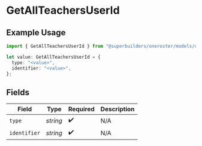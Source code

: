 # GetAllTeachersUserId

## Example Usage

```typescript
import { GetAllTeachersUserId } from "@superbuilders/oneroster/models/operations";

let value: GetAllTeachersUserId = {
  type: "<value>",
  identifier: "<value>",
};
```

## Fields

| Field              | Type               | Required           | Description        |
| ------------------ | ------------------ | ------------------ | ------------------ |
| `type`             | *string*           | :heavy_check_mark: | N/A                |
| `identifier`       | *string*           | :heavy_check_mark: | N/A                |